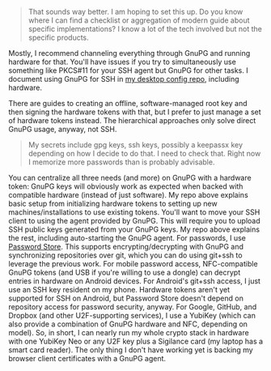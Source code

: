 >That sounds way better. I am hoping to set this up. Do you know where I can find a checklist or aggregation of modern guide about specific implementations? I know a lot of the tech involved but not the specific products.

Mostly, I recommend channeling everything through GnuPG and running hardware for that. You'll have issues if you try to simultaneously use something like PKCS#11 for your SSH agent but GnuPG for other tasks. I document using GnuPG for SSH in [my desktop config repo](https://github.com/davidstrauss/desktop-configuration/blob/master/README.md), including hardware.

There are guides to creating an offline, software-managed root key and then signing the hardware tokens with that, but I prefer to just manage a set of hardware tokens instead. The hierarchical approaches only solve direct GnuPG usage, anyway, not SSH.
 
>My secrets include gpg keys, ssh keys, possibly a keepassx key depending on how I decide to do that. I need to check that. Right now I memorize more passwords than is probably advisable.

You can centralize all three needs (and more) on GnuPG with a hardware token:
GnuPG keys will obviously work as expected when backed with compatible hardware (instead of just software). My repo above explains basic setup from initializing hardware tokens to setting up new machines/installations to use existing tokens.
You'll want to move your SSH client to using the agent provided by GnuPG. This will require you to upload SSH public keys generated from your GnuPG keys. My repo above explains the rest, including auto-starting the GnuPG agent.
For passwords, I use [Password Store](https://www.passwordstore.org/). This supports encrypting/decrypting with GnuPG and synchronizing repositories over git, which you can do using git+ssh to leverage the previous work.
For mobile password access, NFC-compatible GnuPG tokens (and USB if you're willing to use a dongle) can decrypt entries in hardware on Android devices. For Android's git+ssh access, I just use an SSH key resident on my phone. Hardware tokens aren't yet supported for SSH on Android, but Password Store doesn't depend on repository access for password security, anyway.
For Google, GitHub, and Dropbox (and other U2F-supporting services), I use a YubiKey (which can also provide a combination of GnuPG hardware and NFC, depending on model).
So, in short, I can nearly run my whole crypto stack in hardware with one YubiKey Neo or any U2F key plus a Sigilance card (my laptop has a smart card reader). The only thing I don't have working yet is backing my browser client certificates with a GnuPG agent.
